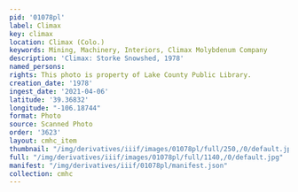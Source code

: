 ```yaml
---
pid: '01078pl'
label: Climax
key: climax
location: Climax (Colo.)
keywords: Mining, Machinery, Interiors, Climax Molybdenum Company
description: 'Climax: Storke Snowshed, 1978'
named_persons: 
rights: This photo is property of Lake County Public Library.
creation_date: '1978'
ingest_date: '2021-04-06'
latitude: '39.36832'
longitude: "-106.18744"
format: Photo
source: Scanned Photo
order: '3623'
layout: cmhc_item
thumbnail: "/img/derivatives/iiif/images/01078pl/full/250,/0/default.jpg"
full: "/img/derivatives/iiif/images/01078pl/full/1140,/0/default.jpg"
manifest: "/img/derivatives/iiif/01078pl/manifest.json"
collection: cmhc
---
```


